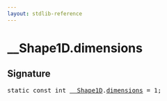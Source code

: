 ```yaml
---
layout: stdlib-reference
---
```


# __Shape1D.dimensions

## Signature
<pre>
<span class='code_keyword'>static</span> <span class='code_keyword'>const</span> <span class="code_keyword">int</span> <a href="index.md" class="code_type">__Shape1D</a>.<a href="dimensions.md" class="code_var">dimensions</a> = 1;
</pre>


<script>
// Fix .md links to .html when on ReadTheDocs
if (window.location.hostname.includes('readthedocs') || 
    window.location.hostname.includes('rtfd.io')) {
  document.addEventListener('DOMContentLoaded', function() {
    const links = document.querySelectorAll('a');
    links.forEach(link => {
      if (link.getAttribute('href') && link.getAttribute('href').endsWith('.md')) {
        link.href = link.href.replace(/\.md($|#|\?)/, '.html$1');
      }
    });
  });
}
</script>
